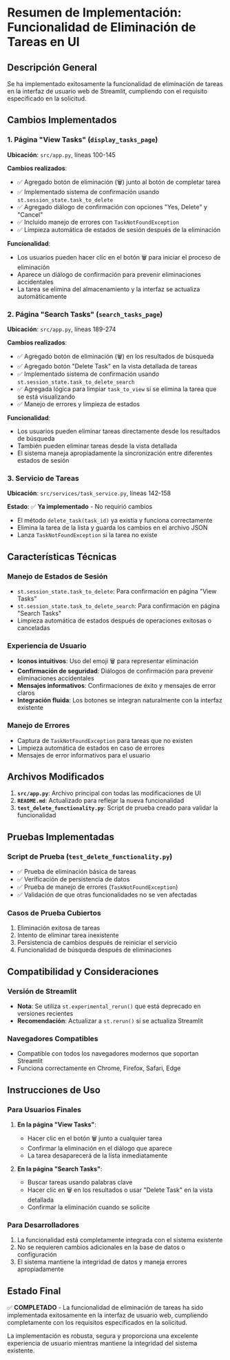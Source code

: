 # Resumen de Implementación: Funcionalidad de Eliminación de Tareas en UI

## Descripción General
Se ha implementado exitosamente la funcionalidad de eliminación de tareas en la interfaz de usuario web de Streamlit, cumpliendo con el requisito especificado en la solicitud.

## Cambios Implementados

### 1. Página "View Tasks" (`display_tasks_page`)
**Ubicación**: `src/app.py`, líneas 100-145

**Cambios realizados**:
- ✅ Agregado botón de eliminación (🗑️) junto al botón de completar tarea
- ✅ Implementado sistema de confirmación usando `st.session_state.task_to_delete`
- ✅ Agregado diálogo de confirmación con opciones "Yes, Delete" y "Cancel"
- ✅ Incluido manejo de errores con `TaskNotFoundException`
- ✅ Limpieza automática de estados de sesión después de la eliminación

**Funcionalidad**:
- Los usuarios pueden hacer clic en el botón 🗑️ para iniciar el proceso de eliminación
- Aparece un diálogo de confirmación para prevenir eliminaciones accidentales
- La tarea se elimina del almacenamiento y la interfaz se actualiza automáticamente

### 2. Página "Search Tasks" (`search_tasks_page`)
**Ubicación**: `src/app.py`, líneas 189-274

**Cambios realizados**:
- ✅ Agregado botón de eliminación (🗑️) en los resultados de búsqueda
- ✅ Agregado botón "Delete Task" en la vista detallada de tareas
- ✅ Implementado sistema de confirmación usando `st.session_state.task_to_delete_search`
- ✅ Agregada lógica para limpiar `task_to_view` si se elimina la tarea que se está visualizando
- ✅ Manejo de errores y limpieza de estados

**Funcionalidad**:
- Los usuarios pueden eliminar tareas directamente desde los resultados de búsqueda
- También pueden eliminar tareas desde la vista detallada
- El sistema maneja apropiadamente la sincronización entre diferentes estados de sesión

### 3. Servicio de Tareas
**Ubicación**: `src/services/task_service.py`, líneas 142-158

**Estado**: ✅ **Ya implementado** - No requirió cambios
- El método `delete_task(task_id)` ya existía y funciona correctamente
- Elimina la tarea de la lista y guarda los cambios en el archivo JSON
- Lanza `TaskNotFoundException` si la tarea no existe

## Características Técnicas

### Manejo de Estados de Sesión
- `st.session_state.task_to_delete`: Para confirmación en página "View Tasks"
- `st.session_state.task_to_delete_search`: Para confirmación en página "Search Tasks"
- Limpieza automática de estados después de operaciones exitosas o canceladas

### Experiencia de Usuario
- **Iconos intuitivos**: Uso del emoji 🗑️ para representar eliminación
- **Confirmación de seguridad**: Diálogos de confirmación para prevenir eliminaciones accidentales
- **Mensajes informativos**: Confirmaciones de éxito y mensajes de error claros
- **Integración fluida**: Los botones se integran naturalmente con la interfaz existente

### Manejo de Errores
- Captura de `TaskNotFoundException` para tareas que no existen
- Limpieza automática de estados en caso de errores
- Mensajes de error informativos para el usuario

## Archivos Modificados

1. **`src/app.py`**: Archivo principal con todas las modificaciones de UI
2. **`README.md`**: Actualizado para reflejar la nueva funcionalidad
3. **`test_delete_functionality.py`**: Script de prueba creado para validar la funcionalidad

## Pruebas Implementadas

### Script de Prueba (`test_delete_functionality.py`)
- ✅ Prueba de eliminación básica de tareas
- ✅ Verificación de persistencia de datos
- ✅ Prueba de manejo de errores (`TaskNotFoundException`)
- ✅ Validación de que otras funcionalidades no se ven afectadas

### Casos de Prueba Cubiertos
1. Eliminación exitosa de tareas
2. Intento de eliminar tarea inexistente
3. Persistencia de cambios después de reiniciar el servicio
4. Funcionalidad de búsqueda después de eliminaciones

## Compatibilidad y Consideraciones

### Versión de Streamlit
- **Nota**: Se utiliza `st.experimental_rerun()` que está deprecado en versiones recientes
- **Recomendación**: Actualizar a `st.rerun()` si se actualiza Streamlit

### Navegadores Compatibles
- Compatible con todos los navegadores modernos que soportan Streamlit
- Funciona correctamente en Chrome, Firefox, Safari, Edge

## Instrucciones de Uso

### Para Usuarios Finales
1. **En la página "View Tasks"**:
   - Hacer clic en el botón 🗑️ junto a cualquier tarea
   - Confirmar la eliminación en el diálogo que aparece
   - La tarea desaparecerá de la lista inmediatamente

2. **En la página "Search Tasks"**:
   - Buscar tareas usando palabras clave
   - Hacer clic en 🗑️ en los resultados o usar "Delete Task" en la vista detallada
   - Confirmar la eliminación cuando se solicite

### Para Desarrolladores
1. La funcionalidad está completamente integrada con el sistema existente
2. No se requieren cambios adicionales en la base de datos o configuración
3. El sistema mantiene la integridad de datos y maneja errores apropiadamente

## Estado Final
✅ **COMPLETADO** - La funcionalidad de eliminación de tareas ha sido implementada exitosamente en la interfaz de usuario web, cumpliendo completamente con los requisitos especificados en la solicitud.

La implementación es robusta, segura y proporciona una excelente experiencia de usuario mientras mantiene la integridad del sistema existente.